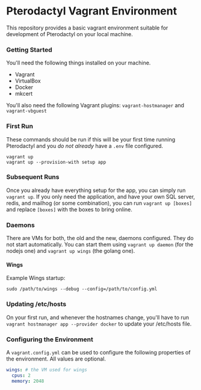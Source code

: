# Pterodactyl Vagrant Environment
This repository provides a basic vagrant environment suitable for development of Pterodactyl on your local machine.

### Getting Started
You'll need the following things installed on your machine.

* Vagrant
* VirtualBox
* Docker
* mkcert

You'll also need the following Vagrant plugins: `vagrant-hostmanager` and `vagrant-vbguest`

### First Run
These commands should be run if this will be your first time running Pterodactyl and you _do not already_ have a `.env` file configured.
```
vagrant up
vagrant up --provision-with setup app
```

### Subsequent Runs
Once you already have everything setup for the app, you can simply run `vagrant up`. If you only need the application, and have your own SQL server, redis, and mailhog (or some combination), you can run `vagrant up [boxes]` and replace `[boxes]` with the boxes to bring online.

### Daemons
There are VMs for both, the old and the new, daemons configured. They do not start automatically. You can start them using `vagrant up daemon` (for the nodejs one) and `vagrant up wings` (the golang one).

#### Wings
Example Wings startup:
```
sudo /path/to/wings --debug --config=/path/to/config.yml
```

### Updating /etc/hosts
On your first run, and whenever the hostnames change, you'll have to run `vagrant hostmanager app --provider docker` to update your /etc/hosts file.

### Configuring the Environment
A `vagrant.config.yml` can be used to configure the following properties of the environment. All values are optional.

```yml
wings: # the VM used for wings
  cpus: 2
  memory: 2048
```
